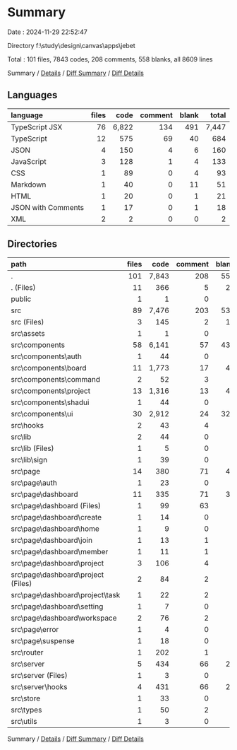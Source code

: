 # Summary

Date : 2024-11-29 22:52:47

Directory f:\\study\\design\\canvas\\apps\\jebet

Total : 101 files,  7843 codes, 208 comments, 558 blanks, all 8609 lines

Summary / [Details](details.md) / [Diff Summary](diff.md) / [Diff Details](diff-details.md)

## Languages
| language | files | code | comment | blank | total |
| :--- | ---: | ---: | ---: | ---: | ---: |
| TypeScript JSX | 76 | 6,822 | 134 | 491 | 7,447 |
| TypeScript | 12 | 575 | 69 | 40 | 684 |
| JSON | 4 | 150 | 4 | 6 | 160 |
| JavaScript | 3 | 128 | 1 | 4 | 133 |
| CSS | 1 | 89 | 0 | 4 | 93 |
| Markdown | 1 | 40 | 0 | 11 | 51 |
| HTML | 1 | 20 | 0 | 1 | 21 |
| JSON with Comments | 1 | 17 | 0 | 1 | 18 |
| XML | 2 | 2 | 0 | 0 | 2 |

## Directories
| path | files | code | comment | blank | total |
| :--- | ---: | ---: | ---: | ---: | ---: |
| . | 101 | 7,843 | 208 | 558 | 8,609 |
| . (Files) | 11 | 366 | 5 | 25 | 396 |
| public | 1 | 1 | 0 | 0 | 1 |
| src | 89 | 7,476 | 203 | 533 | 8,212 |
| src (Files) | 3 | 145 | 2 | 11 | 158 |
| src\\assets | 1 | 1 | 0 | 0 | 1 |
| src\\components | 58 | 6,141 | 57 | 430 | 6,628 |
| src\\components\\auth | 1 | 44 | 0 | 3 | 47 |
| src\\components\\board | 11 | 1,773 | 17 | 47 | 1,837 |
| src\\components\\command | 2 | 52 | 3 | 6 | 61 |
| src\\components\\project | 13 | 1,316 | 13 | 45 | 1,374 |
| src\\components\\shadui | 1 | 44 | 0 | 2 | 46 |
| src\\components\\ui | 30 | 2,912 | 24 | 327 | 3,263 |
| src\\hooks | 2 | 43 | 4 | 9 | 56 |
| src\\lib | 2 | 44 | 0 | 5 | 49 |
| src\\lib (Files) | 1 | 5 | 0 | 2 | 7 |
| src\\lib\\sign | 1 | 39 | 0 | 3 | 42 |
| src\\page | 14 | 380 | 71 | 44 | 495 |
| src\\page\\auth | 1 | 23 | 0 | 2 | 25 |
| src\\page\\dashboard | 11 | 335 | 71 | 37 | 443 |
| src\\page\\dashboard (Files) | 1 | 99 | 63 | 8 | 170 |
| src\\page\\dashboard\\create | 1 | 14 | 0 | 4 | 18 |
| src\\page\\dashboard\\home | 1 | 9 | 0 | 3 | 12 |
| src\\page\\dashboard\\join | 1 | 13 | 1 | 2 | 16 |
| src\\page\\dashboard\\member | 1 | 11 | 1 | 3 | 15 |
| src\\page\\dashboard\\project | 3 | 106 | 4 | 8 | 118 |
| src\\page\\dashboard\\project (Files) | 2 | 84 | 2 | 4 | 90 |
| src\\page\\dashboard\\project\\task | 1 | 22 | 2 | 4 | 28 |
| src\\page\\dashboard\\setting | 1 | 7 | 0 | 2 | 9 |
| src\\page\\dashboard\\workspace | 2 | 76 | 2 | 7 | 85 |
| src\\page\\error | 1 | 4 | 0 | 2 | 6 |
| src\\page\\suspense | 1 | 18 | 0 | 3 | 21 |
| src\\router | 1 | 202 | 1 | 2 | 205 |
| src\\server | 5 | 434 | 66 | 26 | 526 |
| src\\server (Files) | 1 | 3 | 0 | 2 | 5 |
| src\\server\\hooks | 4 | 431 | 66 | 24 | 521 |
| src\\store | 1 | 33 | 0 | 2 | 35 |
| src\\types | 1 | 50 | 2 | 3 | 55 |
| src\\utils | 1 | 3 | 0 | 1 | 4 |

Summary / [Details](details.md) / [Diff Summary](diff.md) / [Diff Details](diff-details.md)